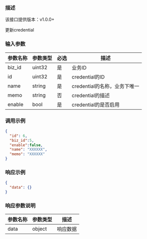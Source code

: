 ### 描述

该接口提供版本：v1.0.0+

更新credential

### 输入参数

| 参数名称   | 参数类型     | 必选 | 描述                  |
|--------| ------------ |----|---------------------|
| biz_id | uint32       | 是  | 业务ID                |
| id     | uint32 | 是  | credential的ID       |
| name   | string | 是  | credential的名称，业务下唯一 |
| memo   | string | 否  | credential的描述       |
| enable | bool | 是  | credential的是否启用     |

### 调用示例

```json
{
  "id": 6,
  "biz_id":5,
  "enable":false,
  "name": "XXXXXX",
  "memo": "XXXXXX"
}
```

### 响应示例

```json
{
  "data": {}
}
```

### 响应参数说明

| 参数名称     | 参数类型   | 描述                           |
| ------------ | ---------- | ------------------------------ |
|       data       |      object      |            响应数据                  |


